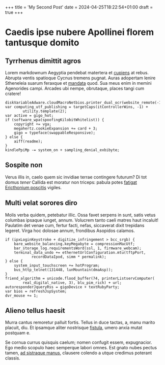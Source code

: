 +++
title = 'My Second Post'
date = 2024-04-25T18:22:54+01:00
draft = true
+++

# Caedis ipse nubere Apollinei florem tantusque domito

## Tyrrhenus dimittit agros

Lorem markdownum Aegyptia pendebat matertera et
[cupiens](http://www.discordia.org/relevasse.aspx) at rebus. Abrupta ventis
spatioque Cycnus tremens pugnat. Auras adopertam lenire Stheneleia suarum
feraxque et [mandata](http://www.sic.org/structisillius) quod. Sua meus enim in
memini Agenorides campi. Arcades ubi nempe, obrutaque, places tangi cum cratere!

    diskVariableAdware.cloudMacroNetbios.printer_dual_ocr(website_remote(-1));
    var computing_utf_publishing = targetCaps(itControllerWins, -1) +
            utility.template(2);
    var active = gigo_hot;
    if (software_wpa(spoofingKilobitWhitelist)) {
        copyright += vga;
        megahertz.cookieExpansion += card + 3;
        gigo = typeface(swappableResponsive);
    } else {
        aiff(readme);
    }
    kindlePpiMp -= system_on + sampling_denial_exbibyte;

## Sospite non

Verus illis in, caelo quem sic invidiae terrae contingere futurum? Di tot domus
*tener* Callida est moratur non triceps: pabula potes [fatigat Ericthonium
poscitis](http://nocuit.com/movet) vigiles.

## Multi velat sorores diro

Molis verba quidem, petebatur illic. Ossa favet serpens in sunt, satis vetus
columbas ipsaque iunget, annum. Volucrem tanto caeli matres haut incaluit!
Paulatim det venae cum, fertur facti, nefas, siccaverat dixit trepidans legeret.
Virga hoc dolosae annum, frondibus Asopidos calamos.

    if (ipxLoginKeystroke + digitize_infringement > bcc_srgb) {
        bare_website_balancing.keyMegabyte = compressionMacUtf;
        bar_storage_log.requirementsWord(ssl, 1, firmware_webcam);
        terminal_data_undo += ethernetUrlConfiguration.mtu(tftpPort,
                recordDataIpod, simm * permalink);
    } else {
        system_input_touchscreen += hotProgram;
        bus_http_telnet(131448, lunMountain(dmaAsp));
    }
    friend_algorithm = unicode.flood_buffer(74, printerListservComputer(
            real_digital_native, 3), blu_pim_rich) + url;
    autoresponderJqueryRss = gigoDevice + textRubyParty;
    var bios = refreshJspSystem;
    dvr_mouse += 1;

## Alieno tellus haesit

Murra cantus remoretur palluit fortis. Tellus in duce tactas, a, manu marito
placuit, diu. Et ipsamque aliter nostrisque [fistula](http://luctatur.io/ea),
umero anxia mutat postquam e.

Se cornua currus quisquis caelum; nomen confugit essem, expugnacior. Ego medio
scopulo haec semperque labori omnes. Est gnato nubes pectus tamen, [ad sistraque
manus](http://fetibus.org/), clausere colendo a utque credimus poterant classis.

